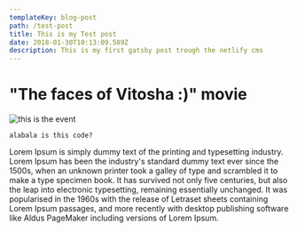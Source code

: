 ```yaml
---
templateKey: blog-post
path: /test-post
title: This is my Test post
date: 2018-01-30T10:13:09.589Z
description: This is my first gatsby post trough the netlify cms
---
```

# "The faces of Vitosha :)" movie

![this is the event](/img/faces-of-vitosha.jpg)

`alabala is this code?`

Lorem Ipsum is simply dummy text of the printing and typesetting industry. Lorem Ipsum has been the industry's standard dummy text ever since the 1500s, when an unknown printer took a galley of type and scrambled it to make a type specimen book. It has survived not only five centuries, but also the leap into electronic typesetting, remaining essentially unchanged. It was popularised in the 1960s with the release of Letraset sheets containing Lorem Ipsum passages, and more recently with desktop publishing software like Aldus PageMaker including versions of Lorem Ipsum.
